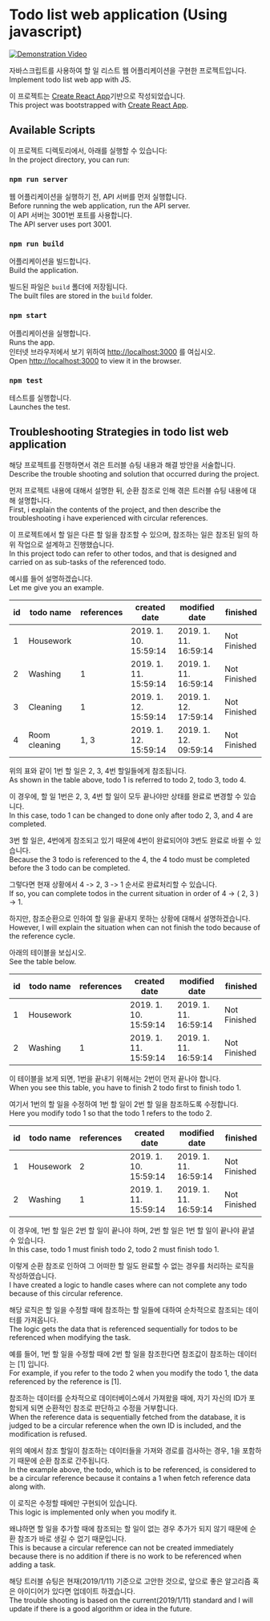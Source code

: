 # Todo list web application (Using javascript)

[![Demonstration Video](http://img.youtube.com/vi/VGMER_JmS3s/0.jpg)](https://youtu.be/VGMER_JmS3s?t=0s)


자바스크립트를 사용하여 할 일 리스트 웹 어플리케이션을 구현한 프로젝트입니다.<br>
Implement todo list web app with JS.

이 프로젝트는 [Create React App](https://github.com/facebook/create-react-app)기반으로 작성되었습니다.<br>
This project was bootstrapped with [Create React App](https://github.com/facebook/create-react-app).

## Available Scripts

이 프로젝트 디렉토리에서, 아래를 실행할 수 있습니다:<br>
In the project directory, you can run:

### `npm run server`

웹 어플리케이션을 실행하기 전, API 서버를 먼저 실행합니다.<br>
Before running the web application, run the API server.<br>
이 API 서버는 3001번 포트를 사용합니다.<br>
The API server uses port 3001.


### `npm run build`

어플리케이션을 빌드합니다.<br>
Build the application.

빌드된 파일은 `build` 폴더에 저장됩니다.<br>
The built files are stored in the `build` folder.


### `npm start`

어플리케이션을 실행합니다.<br>
Runs the app.<br>
인터넷 브라우저에서 보기 위하여 [http://localhost:3000](http://localhost:3000) 를 여십시오.<br>
Open [http://localhost:3000](http://localhost:3000) to view it in the browser.

### `npm test`

테스트를 실행합니다.<br>
Launches the test.<br>



## Troubleshooting Strategies in todo list web application

해당 프로젝트를 진행하면서 겪은 트러블 슈팅 내용과 해결 방안을 서술합니다.<br>
Describe the trouble shooting and solution that occurred during the project.<br>

먼저 프로젝트 내용에 대해서 설명한 뒤, 순환 참조로 인해 겪은 트러블 슈팅 내용에 대해 설명합니다.<br>
First, i explain the contents of the project, and then describe the troubleshooting i have experienced with circular references.

이 프로젝트에서 할 일은 다른 할 일을 참조할 수 있으며, 참조하는 일은 참조된 일의 하위 작업으로 설계하고 진행했습니다.<br>
In this project todo can refer to other todos, and that is designed and carried on as sub-tasks of the referenced todo.

예시를 들어 설명하겠습니다.<br>
Let me give you an example.


id | todo name | references | created date | modified date | finished
---|-----------|------------|--------------|---------------|----------
1 | Housework | | 2019. 1. 10. 15:59:14 | 2019. 1. 11. 16:59:14 | Not Finished
2 | Washing | 1 | 2019. 1. 11. 15:59:14 | 2019. 1. 11. 16:59:14 | Not Finished
3 | Cleaning | 1 | 2019. 1. 12. 15:59:14 | 2019. 1. 12. 17:59:14 | Not Finished
4 | Room cleaning | 1, 3 | 2019. 1. 12. 15:59:14 | 2019. 1. 12. 09:59:14 | Not Finished

위의 표와 같이 1번 할 일은 2, 3, 4번 할일들에게 참조됩니다.<br>
As shown in the table above, todo 1 is referred to todo 2, todo 3, todo 4.

이 경우에, 할 일 1번은 2, 3, 4번 할 일이 모두 끝나야만 상태를 완료로 변경할 수 있습니다.<br>
In this case, todo 1 can be changed to done only after todo 2, 3, and 4 are completed.

3번 할 일은, 4번에게 참조되고 있기 때문에 4번이 완료되어야 3번도 완료로 바뀔 수 있습니다.<br>
Because the 3 todo is referenced to the 4, the 4 todo must be completed before the 3 todo can be completed.

그렇다면 현재 상황에서 4 -> 2, 3 -> 1 순서로 완료처리할 수 있습니다.<br>
If so, you can complete todos in the current situation in order of 4 -> ( 2, 3 ) -> 1.

하지만, 참조순환으로 인하여 할 일을 끝내지 못하는 상황에 대해서 설명하겠습니다.<br>
However, I will explain the situation when can not finish the todo because of the reference cycle.

아래의 테이블을 보십시오.<br>
See the table below.


id | todo name | references | created date | modified date | finished
---|-----------|------------|--------------|---------------|----------
1 | Housework | | 2019. 1. 10. 15:59:14 | 2019. 1. 11. 16:59:14 | Not Finished
2 | Washing | 1 | 2019. 1. 11. 15:59:14 | 2019. 1. 11. 16:59:14 | Not Finished

이 테이블을 보게 되면, 1번을 끝내기 위해서는 2번이 먼저 끝나야 합니다.<br>
When you see this table, you have to finish 2 todo first to finish todo 1.

여기서 1번의 할 일을 수정하여 1번 할 일이 2번 할 일을 참조하도록 수정합니다.<br>
Here you modify todo 1 so that the todo 1 refers to the todo 2.


id | todo name | references | created date | modified date | finished
---|-----------|------------|--------------|---------------|----------
1 | Housework | 2 | 2019. 1. 10. 15:59:14 | 2019. 1. 11. 16:59:14 | Not Finished
2 | Washing | 1 | 2019. 1. 11. 15:59:14 | 2019. 1. 11. 16:59:14 | Not Finished


이 경우에, 1번 할 일은 2번 할 일이 끝나야 하며, 2번 할 일은 1번 할 일이 끝나야 끝낼 수 있습니다.<br>
In this case, todo 1 must finish todo 2, todo 2 must finish todo 1.


이렇게 순환 참조로 인하여 그 어떠한 할 일도 완료할 수 없는 경우를 처리하는 로직을 작성하였습니다.<br>
I have created a logic to handle cases where can not complete any todo because of this circular reference.

해당 로직은 할 일을 수정할 때에 참조하는 할 일들에 대하여 순차적으로 참조되는 데이터를 가져옵니다.<br>
The logic gets the data that is referenced sequentially for todos to be referenced when modifying the task.

예를 들어, 1번 할 일을 수정할 때에 2번 할 일을 참조한다면 참조값이 참조하는 데이터는 [1] 입니다.<br>
For example, if you refer to the todo 2 when you modify the todo 1, the data referenced by the reference is [1].

참조하는 데이터를 순차적으로 데이터베이스에서 가져왔을 때에, 자기 자신의 ID가 포함되게 되면 순환적인 참조로 판단하고 수정을 거부합니다.<br>
When the reference data is sequentially fetched from the database, it is judged to be a circular reference when the own ID is included, and the modification is refused.

위의 예에서 참조 할일이 참조하는 데이터들을 가져와 경로를 검사하는 경우, 1을 포함하기 때문에 순환 참조로 간주됩니다.<br>
In the example above, the todo, which is to be referenced, is considered to be a circular reference because it contains a 1 when fetch reference data along with.

이 로직은 수정할 때에만 구현되어 있습니다. <br>
This logic is implemented only when you modify it. 

왜냐하면 할 일을 추가할 때에 참조되는 할 일이 없는 경우 추가가 되지 않기 때문에 순환 참조가 바로 생길 수 없기 때문입니다.<br>
This is because a circular reference can not be created immediately because there is no addition if there is no work to be referenced when adding a task.

해당 트러블 슈팅은 현재(2019/1/11) 기준으로 고안한 것으로, 앞으로 좋은 알고리즘 혹은 아이디어가 있다면 업데이트 하겠습니다.<br>
The trouble shooting is based on the current(2019/1/11) standard and I will update if there is a good algorithm or idea in the future.